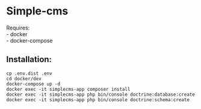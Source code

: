 # Simple-cms

Requires:  
    - docker  
    - docker-compose

## Installation:

```
cp .env.dist .env
cd docker/dev
docker-compose up -d
docker exec -it simplecms-app composer install
docker exec -it simplecms-app php bin/console doctrine:database:create
docker exec -it simplecms-app php bin/console doctrine:schema:create
```